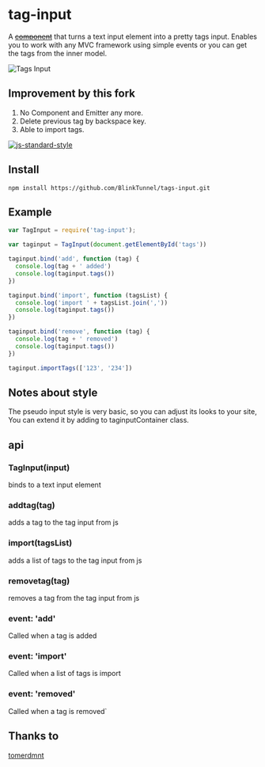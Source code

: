 
# tag-input

  A ~~[component](http://github.com/component/component)~~ that turns a text input element into a pretty tags input.
  Enables you to work with any MVC framework using simple events or you can get the tags from the inner model.

  ![Tags Input](https://raw.github.com/tomerdmnt/tag-input/master/screenshot.jpg)

## Improvement by this fork

  1. No Component and Emitter any more.
  2. Delete previous tag by backspace key.
  3. Able to import tags.
  
  [![js-standard-style](https://cdn.rawgit.com/feross/standard/master/badge.svg)](https://github.com/feross/standard)

## Install
```
npm install https://github.com/BlinkTunnel/tags-input.git
```

## Example

``` javascript
var TagInput = require('tag-input');

var taginput = TagInput(document.getElementById('tags'))

taginput.bind('add', function (tag) {
  console.log(tag + ' added')
  console.log(taginput.tags())
})

taginput.bind('import', function (tagsList) {
  console.log('import ' + tagsList.join(','))
  console.log(taginput.tags())
})

taginput.bind('remove', function (tag) {
  console.log(tag + ' removed')
  console.log(taginput.tags())
})

taginput.importTags(['123', '234'])

```

## Notes about style
  The pseudo input style is very basic, so you can adjust its looks to your site, You can extend it by adding to taginputContainer class.

## api

### TagInput(input)
  binds to a text input element

### addtag(tag)
  adds a tag to the tag input from js
  
### import(tagsList)
  adds a list of tags to the tag input from js

### removetag(tag)
  removes a tag from the tag input from js

### event: 'add'
  Called when a tag is added
  
### event: 'import'
  Called when a list of tags is import

### event: 'removed'
  Called when a tag is removed`


## Thanks to
[tomerdmnt](https://github.com/tomerdmnt/tag-input)

